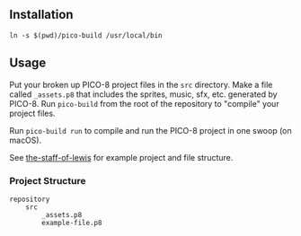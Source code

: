 ## Installation
```
ln -s $(pwd)/pico-build /usr/local/bin
```

## Usage
Put your broken up PICO-8 project files in the `src` directory. Make a file called `_assets.p8` that includes the sprites, music, sfx, etc. generated by PICO-8. Run `pico-build` from the root of the repository to "compile" your project files.

Run `pico-build run` to compile and run the PICO-8 project in one swoop (on macOS).

See [the-staff-of-lewis](https://github.com/jessemillar/the-staff-of-lewis) for example project and file structure.

### Project Structure
```
repository
	src
		_assets.p8
		example-file.p8
```
